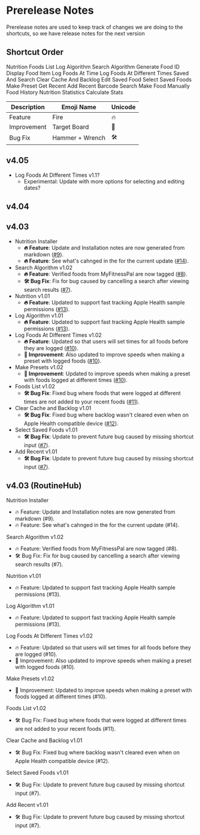 # Prerelease Notes
Prerelease notes are used to keep track of changes we are doing to the shortcuts, so we have release notes for the next version

## Shortcut Order
Nutrition
Foods List
Log Algorithm
Search Algorithm
Generate Food ID
Display Food Item
Log Foods At Time
Log Foods At Different Times
Saved And Search
Clear Cache And Backlog
Edit Saved Food
Select Saved Foods
Make Preset
Get Recent
Add Recent
Barcode Search
Make Food Manually
Food History
Nutrition Statistics
Calculate Stats


| Description | Emoji Name      | Unicode                   |
|-------------|-----------------|---------------------------|
| Feature     | Fire            | &#x0020;&#x1F525;         |
| Improvement | Target Board    | &#x1F3AF;                 |
| Bug Fix     | Hammer + Wrench | &#x0020;&#x1F6E0;&#xFE0F; |


## v4.05
- Log Foods At Different Times v1.1?
	- Experimental: Update with more options for selecting and editing dates?

## v4.04

## v4.03
- Nutrition Installer
	- **&#x0020;&#x1F525; Feature**: Update and Installation notes are now generated from markdown ([#9](https://github.com/iffy-pi/apple-shortcuts/issues/9)).
	- **&#x0020;&#x1F525; Feature**: See what's cahnged in the for the current update ([#14](https://github.com/iffy-pi/apple-shortcuts/issues/14)).
- Search Algorithm v1.02
	- **&#x0020;&#x1F525; Feature**: Verified foods from MyFitnessPal are now tagged ([#8](https://github.com/iffy-pi/apple-shortcuts/issues/8)).
	- **&#x0020;&#x1F6E0;&#xFE0F; Bug Fix**: Fix for bug caused by cancelling a search after viewing search results ([#7](https://github.com/iffy-pi/apple-shortcuts/issues/7)).
- Nutrition v1.01
	- **&#x0020;&#x1F525; Feature**: Updated to support fast tracking Apple Health sample permissions ([#13](https://github.com/iffy-pi/apple-shortcuts/issues/13)).
- Log Algorithm v1.01
	- **&#x0020;&#x1F525; Feature**: Updated to support fast tracking Apple Health sample permissions ([#13](https://github.com/iffy-pi/apple-shortcuts/issues/13)).
- Log Foods At Different Times v1.02
	- **&#x0020;&#x1F525; Feature**: Updated so that users will set times for all foods before they are logged ([#10](https://github.com/iffy-pi/apple-shortcuts/issues/10)).
	- **&#x1F3AF; Improvement**: Also updated to improve speeds when making a preset with logged foods ([#10](https://github.com/iffy-pi/apple-shortcuts/issues/10)).
- Make Presets v1.02
	- **&#x1F3AF; Improvement**: Updated to improve speeds when making a preset with foods logged at different times ([#10](https://github.com/iffy-pi/apple-shortcuts/issues/10)).
- Foods List v1.02
	- **&#x0020;&#x1F6E0;&#xFE0F; Bug Fix**: Fixed bug where foods that were logged at different times are not added to your recent foods ([#11](https://github.com/iffy-pi/apple-shortcuts/issues/11)).
- Clear Cache and Backlog v1.01
	- **&#x0020;&#x1F6E0;&#xFE0F; Bug Fix**: Fixed bug where backlog wasn't cleared even when on Apple Health compatible device ([#12](https://github.com/iffy-pi/apple-shortcuts/issues/12)).
- Select Saved Foods v1.01
	- **&#x0020;&#x1F6E0;&#xFE0F; Bug Fix**: Update to prevent future bug caused by missing shortcut input ([#7](https://github.com/iffy-pi/apple-shortcuts/issues/7)).
- Add Recent v1.01
	- **&#x0020;&#x1F6E0;&#xFE0F; Bug Fix**: Update to prevent future bug caused by missing shortcut input ([#7](https://github.com/iffy-pi/apple-shortcuts/issues/7)).

## v4.03 (RoutineHub)
Nutrition Installer
- 🔥 Feature: Update and Installation notes are now generated from markdown (#9).
- 🔥 Feature: See what's cahnged in the for the current update (#14).

Search Algorithm v1.02
- 🔥 Feature: Verified foods from MyFitnessPal are now tagged (#8).
- 🛠️ Bug Fix: Fix for bug caused by cancelling a search after viewing search results (#7).

Nutrition v1.01
- 🔥 Feature: Updated to support fast tracking Apple Health sample permissions (#13).

Log Algorithm v1.01
- 🔥 Feature: Updated to support fast tracking Apple Health sample permissions (#13).

Log Foods At Different Times v1.02
- 🔥 Feature: Updated so that users will set times for all foods before they are logged (#10).
- 🎯 Improvement: Also updated to improve speeds when making a preset with logged foods (#10).

Make Presets v1.02
- 🎯 Improvement: Updated to improve speeds when making a preset with foods logged at different times (#10).

Foods List v1.02
- 🛠️ Bug Fix: Fixed bug where foods that were logged at different times are not added to your recent foods (#11).

Clear Cache and Backlog v1.01
- 🛠️ Bug Fix: Fixed bug where backlog wasn't cleared even when on Apple Health compatible device (#12).

Select Saved Foods v1.01
- 🛠️ Bug Fix: Update to prevent future bug caused by missing shortcut input (#7).

Add Recent v1.01
- 🛠️ Bug Fix: Update to prevent future bug caused by missing shortcut input (#7).
